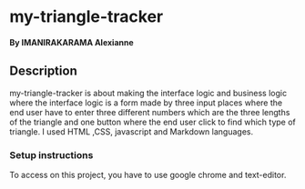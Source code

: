 # my-triangle-tracker
#### By **IMANIRAKARAMA Alexianne**
## Description
my-triangle-tracker is about making the interface logic and business logic where the interface logic is a form made by three input places where the end user have to enter three different numbers which are the three lengths of the triangle and one button where the end user click to find which type of triangle. 
 I used HTML ,CSS, javascript and Markdown languages.
 ### Setup instructions
To access on this project, you have to use google chrome and text-editor. 
 